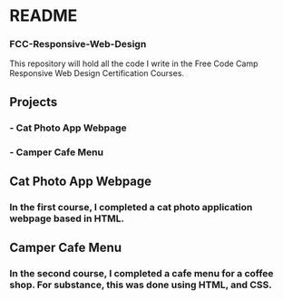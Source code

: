 # README
### FCC-Responsive-Web-Design
This repository will hold all the code I write in the Free Code Camp Responsive Web Design Certification Courses.
## Projects
### - Cat Photo App Webpage
### - Camper Cafe Menu

## Cat Photo App Webpage

### In the first course, I completed a cat photo application webpage based in HTML.

## Camper Cafe Menu 

### In the second course, I completed a cafe menu for a coffee shop. For substance, this was done using HTML, and CSS.



